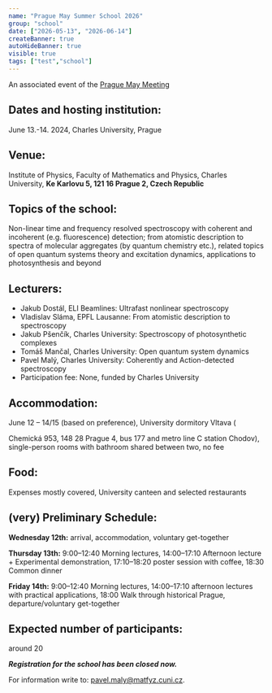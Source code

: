 ```yaml
---
name: "Prague May Summer School 2026"
group: "school"
date: ["2026-05-13", "2026-06-14"]
createBanner: true
autoHideBanner: true
visible: true
tags: ["test","school"]
---
```


<!-- # Prague May Summer School 2025 -->

An associated event of the [Prague May Meeting](/events/maymeeting/prague-maymeeting-2024)

## Dates and hosting institution: 

June 13.-14. 2024, Charles University, Prague

## Venue: 

Institute of Physics, Faculty of Mathematics and Physics, Charles University, **Ke Karlovu 5, 121 16 Prague 2, Czech Republic**

## Topics of the school: 

Non-linear time and frequency resolved spectroscopy with coherent and incoherent (e.g. fluorescence) detection; from atomistic description to spectra of molecular aggregates (by quantum chemistry etc.), related topics of open quantum systems theory and excitation dynamics, applications to photosynthesis and beyond

## Lecturers:

- Jakub Dostál, ELI Beamlines: Ultrafast nonlinear spectroscopy
- Vladislav Sláma, EPFL Lausanne: From atomistic description to spectroscopy
- Jakub Pšenčík, Charles University: Spectroscopy of photosynthetic complexes
- Tomáš Mančal, Charles University: Open quantum system dynamics
- Pavel Malý, Charles University: Coherently and Action-detected spectroscopy
- Participation fee: None, funded by Charles University

## Accommodation: 

June 12 &ndash; 14/15 (based on preference), University dormitory Vltava (

Chemická 953, 148 28 Prague 4, bus 177 and metro line C station Chodov), single-person rooms with bathroom shared between two, no fee

## Food: 

Expenses mostly covered, University canteen and selected restaurants

## (very) Preliminary Schedule:

**Wednesday 12th:** arrival, accommodation, voluntary get-together

**Thursday 13th:** 9:00&ndash;12:40 Morning lectures, 14:00&ndash;17:10 Afternoon lecture + Experimental demonstration, 17:10&ndash;18:20 poster session with coffee, 18:30 Common dinner

**Friday 14th:** 9:00&ndash;12:40 Morning lectures, 14:00&ndash;17:10 afternoon lectures with practical applications, 18:00 Walk through historical Prague, departure/voluntary get-together

## Expected number of participants: 

around 20

***Registration for the school has been closed now.***

For information write to: [pavel.maly@matfyz.cuni.cz](mailto:pavel.maly@matfyz.cuni.cz).